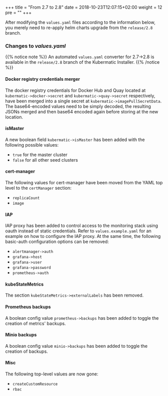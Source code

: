 +++
title = "From 2.7 to 2.8"
date = 2018-10-23T12:07:15+02:00
weight = 12
pre = "<b></b>"
+++

After modifying the `values.yaml` files according to the information below, you merely need to re-apply helm charts
upgrade from the `release/2.8` branch.

### Changes to *values.yaml*

{{% notice note %}} An automated `values.yaml` converter for 2.7->2.8 is available in the `release/2.8` branch of the
Kubermatic Installer. {{% /notice %}}

#### Docker registry credentials merger

The docker registry credentials for Docker Hub and Quay located at `kubermatic->docker->secret` and
`kubermatic->quay->secret` respectively, have been merged into a single secret at `kubermatic->imagePullSecretData`. The
base64-encoded values need to be simply decoded, the resulting JSONs merged and then base64 encoded again before storing
at the new location.

#### isMaster

A new boolean field `kubermatic->isMaster` has been added with the following possible values:

- `true` for the master cluster
- `false` for all other seed clusters

#### cert-manager

The following values for cert-manager have been moved from the YAML top level to the `certManager` section:

- `replicaCount`
- `image`

#### IAP

IAP proxy has been added to control access to the monitoring stack using oauth instead of static credentials. Refer to
`values.example.yaml` for an example on how to configure the IAP proxy. At the same time, the following basic-auth
configuration options can be removed:

- `alertmanager->auth`
- `grafana->host`
- `grafana->user`
- `grafana->password`
- `prometheus->auth`

#### kubeStateMetrics

The section `kubeStateMetrics->externalLabels` has been removed.

#### Prometheus backups

A boolean config value `prometheus->backups` has been added to toggle the creation of metrics' backups.

#### Minio backups

A boolean config value `minio->backups` has been added to toggle the creation of backups.

#### Misc

The following top-level values are now gone:

- `createCustomResource`
- `rbac`
